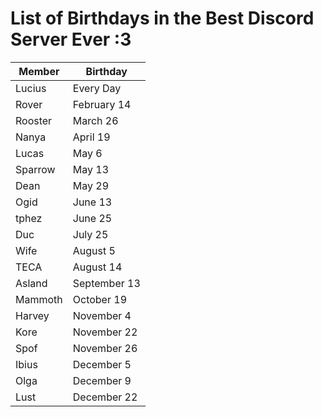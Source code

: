 # List of Birthdays in the Best Discord Server Ever :3

Member | Birthday
------ | --------
Lucius | Every Day
Rover | February 14
Rooster | March 26
Nanya | April 19
Lucas | May 6
Sparrow | May 13
Dean | May 29
Ogid | June 13
tphez | June 25
Duc | July 25
Wife | August 5
TECA | August 14
Asland | September 13
Mammoth | October 19
Harvey | November 4
Kore | November 22
Spof | November 26
Ibius | December 5
Olga | December 9
Lust | December 22
